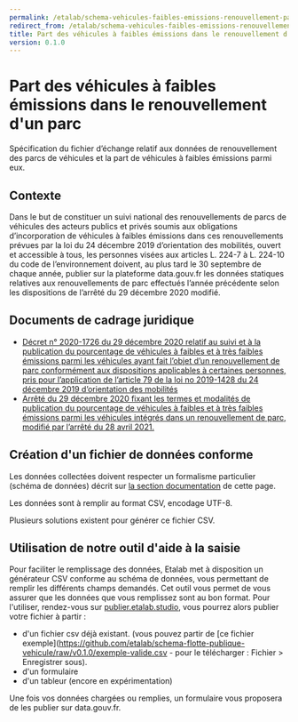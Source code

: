 ```yaml
---
permalink: /etalab/schema-vehicules-faibles-emissions-renouvellement-parc/latest.html
redirect_from: /etalab/schema-vehicules-faibles-emissions-renouvellement-parc/0.1.0.html
title: Part des véhicules à faibles émissions dans le renouvellement d'un parc
version: 0.1.0
---
```


# Part des véhicules à faibles émissions dans le renouvellement d'un parc

Spécification du fichier d’échange relatif aux données de renouvellement des parcs de véhicules et la part de véhicules à faibles émissions parmi eux.

## Contexte

Dans le but de constituer un suivi national des renouvellements de parcs de véhicules des acteurs publics et privés soumis aux obligations d’incorporation de véhicules à faibles émissions dans ces renouvellements prévues par la loi du 24 décembre 2019 d’orientation des mobilités, ouvert et accessible à tous, les personnes visées aux articles L. 224-7 à L. 224-10 du code de l’environnement  doivent, au plus tard le 30 septembre de chaque année, publier sur la plateforme data.gouv.fr les données statiques relatives aux renouvellements de parc effectués l’année précédente selon les dispositions de l’arrêté du 29 décembre 2020 modifié.

## Documents de cadrage juridique

- [Décret n° 2020-1726 du 29 décembre 2020 relatif au suivi et à la publication du pourcentage de véhicules à faibles et à très faibles émissions parmi les véhicules ayant fait l’objet d’un renouvellement de parc conformément aux dispositions applicables à certaines personnes, pris pour l’application de l’article 79 de la loi no 2019-1428 du 24 décembre 2019 d’orientation des mobilités](https://www.legifrance.gouv.fr/jorf/id/JORFTEXT000042754268)
- [Arrêté du 29 décembre 2020 fixant les termes et modalités de publication du pourcentage de véhicules à faibles et à très faibles émissions parmi les véhicules intégrés dans un renouvellement de parc, modifié par l’arrêté du 28 avril 2021.](https://www.legifrance.gouv.fr/jorf/id/JORFTEXT000042754492)

## Création d'un fichier de données conforme

Les données collectées doivent respecter un formalisme particulier (schéma de données) décrit sur [la section documentation](https://schema.data.gouv.fr/etalab/schema-vehicules-faibles-emissions-renouvellement-parc/latest/documentation.html) de cette page.

Les données sont à remplir au format CSV, encodage UTF-8.

Plusieurs solutions existent pour générer ce fichier CSV.

## Utilisation de notre outil d'aide à la saisie

Pour faciliter le remplissage des données, Etalab met à disposition un générateur CSV conforme au schéma de données, vous permettant de remplir les différents champs demandés. Cet outil vous permet de vous assurer que les données que vous remplissez sont au bon format. Pour l'utiliser, rendez-vous sur [publier.etalab.studio](https://publier.etalab.studio/select?schema=etalab%2Fschema-vehicules-faibles-emissions-renouvellement-parc), vous pourrez alors publier votre fichier à partir : 
- d'un fichier csv déjà existant. (vous pouvez partir de [ce fichier exemple](https://github.com/etalab/schema-flotte-publique-vehicule/raw/v0.1.0/exemple-valide.csv - pour le télécharger : Fichier > Enregistrer sous).
- d'un formulaire
- d'un tableur (encore en expérimentation)

Une fois vos données chargées ou remplies, un formulaire vous proposera de les publier sur data.gouv.fr.